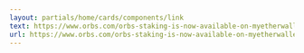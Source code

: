 ```yaml
---
layout: partials/home/cards/components/link
text: https://www.orbs.com/orbs-staking-is-now-available-on-myetherwallet-mobile-app/
url: https://www.orbs.com/orbs-staking-is-now-available-on-myetherwallet-mobile-app/
---
```

